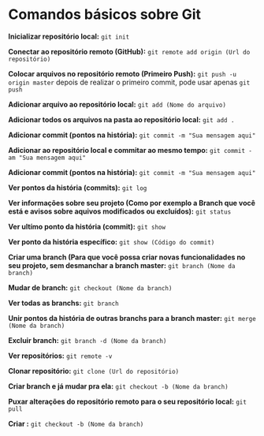 # Comandos básicos sobre Git

**Inicializar repositório local:** `git init` <br>

**Conectar ao repositório remoto (GitHub):** `git remote add origin (Url do repositório)` <br>

**Colocar arquivos no repositório remoto (Primeiro Push):** `git push -u origin master` depois de realizar o primeiro commit, pode usar apenas `git push` <br>

**Adicionar arquivo ao repositório local:** `git add (Nome do arquivo)` <br>

**Adicionar todos os arquivos na pasta ao repositório local:** `git add .` <br>

**Adicionar commit (pontos na história):** `git commit -m "Sua mensagem aqui"` <br>

**Adicionar ao repositório local e commitar ao mesmo tempo:** `git commit -am "Sua mensagem aqui"` <br>

**Adicionar commit (pontos na história):** `git commit -m "Sua mensagem aqui"` <br>

**Ver pontos da história (commits):** `git log` <br>

**Ver informações sobre seu projeto (Como por exemplo a Branch que você está e avisos sobre aquivos modificados ou excluídos):** `git status` <br>

**Ver ultímo ponto da história (commit):** `git show` <br>

**Ver ponto da história específico:** `git show (Código do commit)` <br>

**Criar uma branch (Para que você possa criar novas funcionalidades no seu projeto, sem desmanchar a branch master:** `git branch (Nome da branch)` <br>

**Mudar de branch:** `git checkout (Nome da branch)` <br>

**Ver todas as branchs:** `git branch` <br>

**Unir pontos da história de outras branchs para a branch master:** `git merge (Nome da branch)` <br>

**Excluir branch:** `git branch -d (Nome da branch)` <br>

**Ver repositórios:** `git remote -v` <br>

**Clonar repositório:** `git clone (Url do repositório)` <br>

**Criar branch e já mudar pra ela:** `git checkout -b (Nome da branch)` <br>

**Puxar alterações do repositório remoto para o seu repositório local:** `git pull` <br>

**Criar :** `git checkout -b (Nome da branch)` <br>










